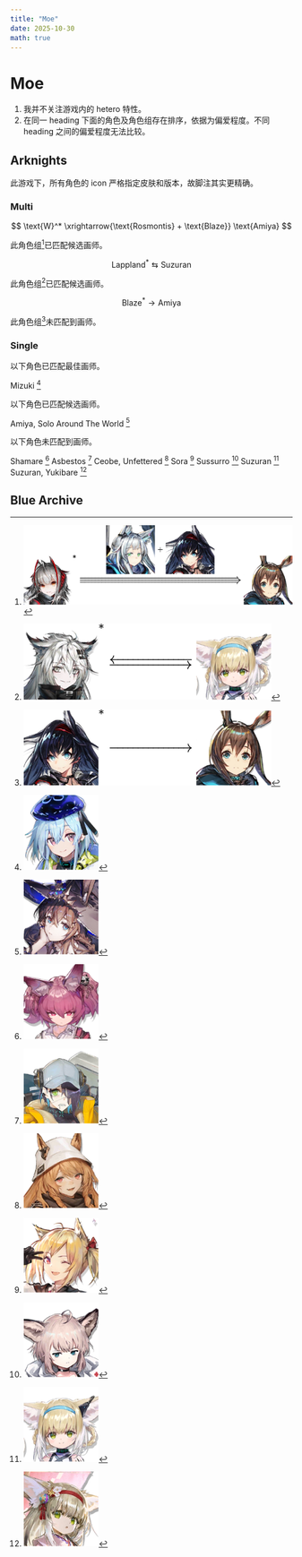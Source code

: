 ```yaml
---
title: "Moe"
date: 2025-10-30
math: true
---
```


# Moe

1. 我并不关注游戏内的 hetero 特性。
2. 在同一 heading 下面的角色及角色组存在排序，依据为偏爱程度。不同 heading 之间的偏爱程度无法比较。

## Arknights

此游戏下，所有角色的 icon 严格指定皮肤和版本，故脚注其实更精确。

### Multi

$$ \text{W}^* \xrightarrow{\text{Rosmontis} + \text{Blaze}} \text{Amiya} $$ 

此角色组[^w-amiya]已匹配候选画师。

[^w-amiya]: ![w---amiya.svg](../../images/moe/arknights/w-amiya.svg)

$$ \text{Lappland}^* \leftrightarrows \text{Suzuran} $$

此角色组[^lapp-szrn]已匹配候选画师。

[^lapp-szrn]: ![lapp---szrn.svg](../../images/moe/arknights/lapp-szrn.svg)

$$ \text{Blaze}^* \rightarrow \text{Amiya} $$

此角色组[^blaze-amiya]未匹配到画师。

[^blaze-amiya]: ![blaze-amiya.svg](../../images/moe/arknights/blaze-amiya.svg)

### Single

以下角色已匹配最佳画师。

$\text{Mizuki}$ [^mizuki]

[^mizuki]: ![mizuki.svg](../../images/moe/arknights/mizuki.svg)

以下角色已匹配候选画师。

$\text{Amiya, Solo Around The World}$ [^amiyasatw]

[^amiyasatw]: ![amiyasatw.svg](../../images/moe/arknights/amiyasatw.svg)

以下角色未匹配到画师。

$\text{Shamare}$ [^shamare]
$\text{Asbestos}$ [^asbestos]
$\text{Ceobe, Unfettered}$ [^ceobe2]
$\text{Sora}$ [^sora]
$\text{Sussurro}$ [^sussurro]
$\text{Suzuran}$ [^suzuran]
$\text{Suzuran, Yukibare}$ [^suzuran3]

[^asbestos]: ![asbestos.svg](../../images/moe/arknights/asbestos.svg)
[^ceobe2]: ![ceobe2.svg](../../images/moe/arknights/ceobe2.svg)
[^shamare]: ![shamare.svg](../../images/moe/arknights/shamare.svg)
[^sora]: ![sora.svg](../../images/moe/arknights/sora.svg)
[^sussurro]: ![sussurro.svg](../../images/moe/arknights/sussurro.svg)
[^suzuran]: ![suzuran.svg](../../images/moe/arknights/suzuran.svg)
[^suzuran3]: ![suzuran3.svg](../../images/moe/arknights/suzuran3.svg)

## Blue Archive